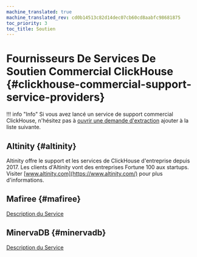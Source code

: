 ```yaml
---
machine_translated: true
machine_translated_rev: cd0b14513c82d14dec07cb60cd8aabfc98681875
toc_priority: 3
toc_title: Soutien
---
```


# Fournisseurs De Services De Soutien Commercial ClickHouse {#clickhouse-commercial-support-service-providers}

!!! info "Info"
    Si vous avez lancé un service de support commercial ClickHouse, n'hésitez pas à [ouvrir une demande d'extraction](https://github.com/ClickHouse/ClickHouse/edit/master/docs/en/commercial/support.md) ajouter à la liste suivante.

## Altinity {#altinity}

Altinity offre le support et les services de ClickHouse d'entreprise depuis 2017. Les clients d'Altinity vont des entreprises Fortune 100 aux startups. Visiter [www.altinity.com](https://www.altinity.com/) pour plus d'informations.

## Mafiree {#mafiree}

[Description du Service](http://mafiree.com/clickhouse-analytics-services.php)

## MinervaDB {#minervadb}

[Description du Service](https://minervadb.com/index.php/clickhouse-consulting-and-support-by-minervadb/)
